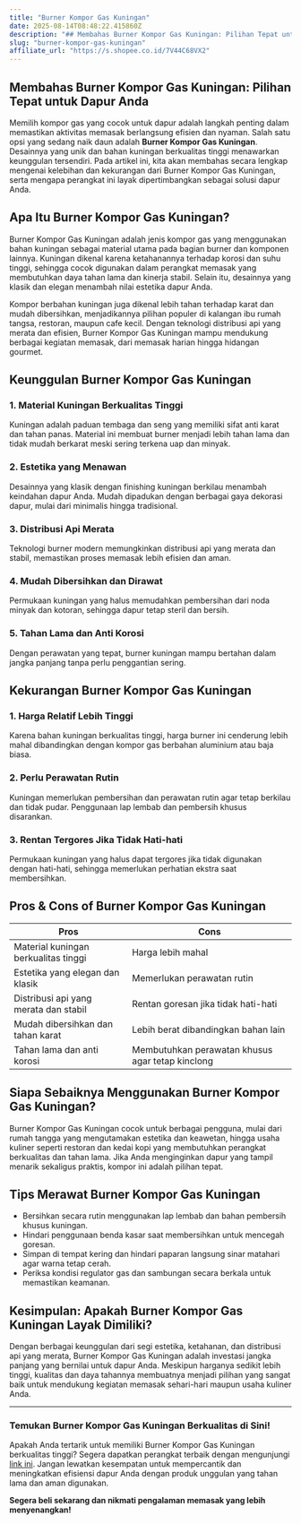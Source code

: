 ```yaml
---
title: "Burner Kompor Gas Kuningan"
date: 2025-08-14T08:48:22.415860Z
description: "## Membahas Burner Kompor Gas Kuningan: Pilihan Tepat untuk Dapur Anda..."
slug: "burner-kompor-gas-kuningan"
affiliate_url: "https://s.shopee.co.id/7V44C68VX2"
---
```

## Membahas Burner Kompor Gas Kuningan: Pilihan Tepat untuk Dapur Anda

Memilih kompor gas yang cocok untuk dapur adalah langkah penting dalam memastikan aktivitas memasak berlangsung efisien dan nyaman. Salah satu opsi yang sedang naik daun adalah **Burner Kompor Gas Kuningan**. Desainnya yang unik dan bahan kuningan berkualitas tinggi menawarkan keunggulan tersendiri. Pada artikel ini, kita akan membahas secara lengkap mengenai kelebihan dan kekurangan dari Burner Kompor Gas Kuningan, serta mengapa perangkat ini layak dipertimbangkan sebagai solusi dapur Anda.

## Apa Itu Burner Kompor Gas Kuningan?

Burner Kompor Gas Kuningan adalah jenis kompor gas yang menggunakan bahan kuningan sebagai material utama pada bagian burner dan komponen lainnya. Kuningan dikenal karena ketahanannya terhadap korosi dan suhu tinggi, sehingga cocok digunakan dalam perangkat memasak yang membutuhkan daya tahan lama dan kinerja stabil. Selain itu, desainnya yang klasik dan elegan menambah nilai estetika dapur Anda.

Kompor berbahan kuningan juga dikenal lebih tahan terhadap karat dan mudah dibersihkan, menjadikannya pilihan populer di kalangan ibu rumah tangsa, restoran, maupun cafe kecil. Dengan teknologi distribusi api yang merata dan efisien, Burner Kompor Gas Kuningan mampu mendukung berbagai kegiatan memasak, dari memasak harian hingga hidangan gourmet.

## Keunggulan Burner Kompor Gas Kuningan

### 1. Material Kuningan Berkualitas Tinggi

Kuningan adalah paduan tembaga dan seng yang memiliki sifat anti karat dan tahan panas. Material ini membuat burner menjadi lebih tahan lama dan tidak mudah berkarat meski sering terkena uap dan minyak.

### 2. Estetika yang Menawan

Desainnya yang klasik dengan finishing kuningan berkilau menambah keindahan dapur Anda. Mudah dipadukan dengan berbagai gaya dekorasi dapur, mulai dari minimalis hingga tradisional.

### 3. Distribusi Api Merata

Teknologi burner modern memungkinkan distribusi api yang merata dan stabil, memastikan proses memasak lebih efisien dan aman.

### 4. Mudah Dibersihkan dan Dirawat

Permukaan kuningan yang halus memudahkan pembersihan dari noda minyak dan kotoran, sehingga dapur tetap steril dan bersih.

### 5. Tahan Lama dan Anti Korosi

Dengan perawatan yang tepat, burner kuningan mampu bertahan dalam jangka panjang tanpa perlu penggantian sering.

## Kekurangan Burner Kompor Gas Kuningan

### 1. Harga Relatif Lebih Tinggi

Karena bahan kuningan berkualitas tinggi, harga burner ini cenderung lebih mahal dibandingkan dengan kompor gas berbahan aluminium atau baja biasa.

### 2. Perlu Perawatan Rutin

Kuningan memerlukan pembersihan dan perawatan rutin agar tetap berkilau dan tidak pudar. Penggunaan lap lembab dan pembersih khusus disarankan.

### 3. Rentan Tergores Jika Tidak Hati-hati

Permukaan kuningan yang halus dapat tergores jika tidak digunakan dengan hati-hati, sehingga memerlukan perhatian ekstra saat membersihkan.

## Pros & Cons of Burner Kompor Gas Kuningan

| Pros                                                 | Cons                                               |
|------------------------------------------------------|---------------------------------------------------|
| Material kuningan berkualitas tinggi                | Harga lebih mahal                                |
| Estetika yang elegan dan klasik                     | Memerlukan perawatan rutin                     |
| Distribusi api yang merata dan stabil               | Rentan goresan jika tidak hati-hati             |
| Mudah dibersihkan dan tahan karat                   | Lebih berat dibandingkan bahan lain             |
| Tahan lama dan anti korosi                          | Membutuhkan perawatan khusus agar tetap kinclong |

## Siapa Sebaiknya Menggunakan Burner Kompor Gas Kuningan?

Burner Kompor Gas Kuningan cocok untuk berbagai pengguna, mulai dari rumah tangga yang mengutamakan estetika dan keawetan, hingga usaha kuliner seperti restoran dan kedai kopi yang membutuhkan perangkat berkualitas dan tahan lama. Jika Anda menginginkan dapur yang tampil menarik sekaligus praktis, kompor ini adalah pilihan tepat.

## Tips Merawat Burner Kompor Gas Kuningan

- Bersihkan secara rutin menggunakan lap lembab dan bahan pembersih khusus kuningan.
- Hindari penggunaan benda kasar saat membersihkan untuk mencegah goresan.
- Simpan di tempat kering dan hindari paparan langsung sinar matahari agar warna tetap cerah.
- Periksa kondisi regulator gas dan sambungan secara berkala untuk memastikan keamanan.

## Kesimpulan: Apakah Burner Kompor Gas Kuningan Layak Dimiliki?

Dengan berbagai keunggulan dari segi estetika, ketahanan, dan distribusi api yang merata, Burner Kompor Gas Kuningan adalah investasi jangka panjang yang bernilai untuk dapur Anda. Meskipun harganya sedikit lebih tinggi, kualitas dan daya tahannya membuatnya menjadi pilihan yang sangat baik untuk mendukung kegiatan memasak sehari-hari maupun usaha kuliner Anda.

---

### Temukan Burner Kompor Gas Kuningan Berkualitas di Sini!

Apakah Anda tertarik untuk memiliki Burner Kompor Gas Kuningan berkualitas tinggi? Segera dapatkan perangkat terbaik dengan mengunjungi [link ini](https://s.shopee.co.id/7V44C68VX2). Jangan lewatkan kesempatan untuk mempercantik dan meningkatkan efisiensi dapur Anda dengan produk unggulan yang tahan lama dan aman digunakan.

**Segera beli sekarang dan nikmati pengalaman memasak yang lebih menyenangkan!**